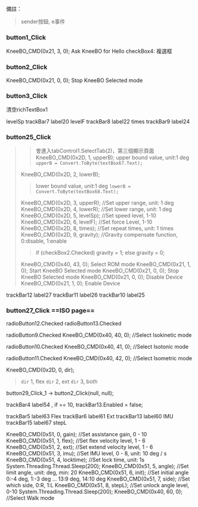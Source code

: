 備註：
>sender按鈕, e事件

### button1_Click
KneeBO_CMD(0x21, 3, 0); Ask KneeBO for Hello
checkBox4: 複選框

### button2_Click
KneeBO_CMD(0x21, 0, 0); Stop KneeBO Selected mode

### button3_Click
清空richTextBox1

levelSp trackBar7 label20
levelF   trackBar8 label22
times   trackBar9 label24

### button25_Click
>>會進入tabControl1.SelectTab(2)，第三個顯示頁面
>KneeBO_CMD(0x2D, 1, upperB); 
>>upper bound value, unit:1 deg
>>`upperB = Convert.ToByte(textBox67.Text);`
>
>KneeBO_CMD(0x2D, 2, lowerB);  
>>lower bound value, unit:1 deg
>>`lowerB = Convert.ToByte(textBox68.Text);`
>
>KneeBO_CMD(0x2D, 3, upperR);   //Set upper range, unit: 1 deg
>KneeBO_CMD(0x2D, 4, lowerR);   //Set lower range, unit: 1 deg
>KneeBO_CMD(0x2D, 5, levelSp); //Set speed level, 1-10
>KneeBO_CMD(0x2D, 6, levelF);  //Set force Level, 1-10
>KneeBO_CMD(0x2D, 8, times);   //Set repeat times, unit: 1 times
>KneeBO_CMD(0x2D, 9, gravity); //Gravity compensate function, 0:disable, 1:enable
>>if (checkBox2.Checked) gravity = 1; else gravity = 0;
>
>KneeBO_CMD(0x40, 43, 0);     Select ROM mode
>KneeBO_CMD(0x21, 1, 0);       Start KneeBO Selected mode
>KneeBO_CMD(0x21, 0, 0);       Stop KneeBO Selected mode
>KneeBO_CMD(0x21, 0, 0);       Disable Device
>KneeBO_CMD(0x21, 1, 0);       Enable Device

trackBar12 label27
trackBar11 label26
trackBar10 label25

### button27_Click ==ISO page==
radioButton12.Checked
radioButton13.Checked

radioButton9.Checked
KneeBO_CMD(0x40, 40, 0);    //Select Isokinetic mode

radioButton10.Checked
KneeBO_CMD(0x40, 41, 0);    //Select Isotonic mode

radioButton11.Checked
KneeBO_CMD(0x40, 42, 0);    //Select Isometric mode

KneeBO_CMD(0x2D, 0, dir);
>`dir` 1, flex
>`dir` 2, ext
>`dir` 3, both

button29_Click_1 -> button2_Click(null, null);

trackBar4  label54 , if == 10, trackBar13.Enabled = false;

trackBar5 label63 Flex
trackBar6 label61 Ext
trackBar13 label60 IMU
trackBar15 label67 stepL

KneeBO_CMD(0x51, 0, gain);           //Set assistance gain, 0 - 10
KneeBO_CMD(0x51, 1, flex);           //Set flex velocity level, 1 - 6
KneeBO_CMD(0x51, 2, ext);            //Set extend velocity level, 1 - 6
KneeBO_CMD(0x51, 3, imu);            //Set IMU level, 0 - 8, unit: 10 deg / s
KneeBO_CMD(0x51, 4, locktime);       //Set lock time, unit: 1s
System.Threading.Thread.Sleep(200);
KneeBO_CMD(0x51, 5, angle);           //Set limit angle, unit: deg, min: 20
KneeBO_CMD(0x51, 6, init);            //Set initial angle 0:-4 deg, 1:-3 deg … 13:9 deg, 14:10 deg
KneeBO_CMD(0x51, 7, side);            //Set which side, 0:R, 1:L
KneeBO_CMD(0x51, 8, stepL);           //Set unlock angle level, 0-10
System.Threading.Thread.Sleep(200);
KneeBO_CMD(0x40, 60, 0);              //Select Walk mode
